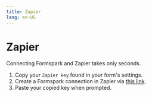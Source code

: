 ```yaml
---
title: Zapier
lang: en-US
---
```


# Zapier

Connecting Formspark and Zapier takes only seconds.

1. Copy your `Zapier key` found in your form's settings.
2. Create a Formspark connection in Zapier via [this link](https://zapier.com/developer/public-invite/123998/f5d7e184eeb6d676b872f58195940143/).
3. Paste your copied key when prompted.
